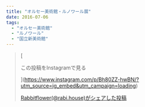 ```yaml
---
title: "オルセー美術館・ルノワール展"
date: 2016-07-06
tags: 
  - "オルセー美術館"
  - "ルノワール"
  - "国立新美術館"
---
```


> [
> 
> この投稿をInstagramで見る
> 
> ](https://www.instagram.com/p/Bh80ZZ-hwBN/?utm_source=ig_embed&utm_campaign=loading)
> 
> [Rabbitflower(@rabi.house)がシェアした投稿](https://www.instagram.com/p/Bh80ZZ-hwBN/?utm_source=ig_embed&utm_campaign=loading)

<script async src="//www.instagram.com/embed.js"></script>
